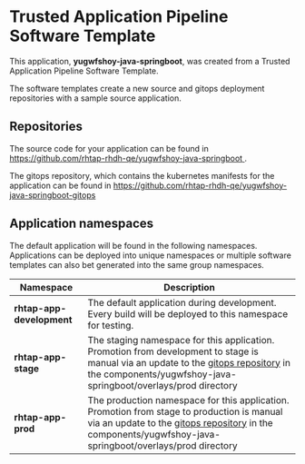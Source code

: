 # Trusted Application Pipeline Software Template

This application, **yugwfshoy-java-springboot**, was created from a Trusted Application Pipeline Software Template.

The software templates create a new source and gitops deployment repositories with a sample source application. 

## Repositories

The source code for your application can be found in [https://github.com/rhtap-rhdh-qe/yugwfshoy-java-springboot ](https://github.com/rhtap-rhdh-qe/yugwfshoy-java-springboot ).
 
The gitops repository, which contains the kubernetes manifests for the application can be found in 
[https://github.com/rhtap-rhdh-qe/yugwfshoy-java-springboot-gitops ](https://github.com/rhtap-rhdh-qe/yugwfshoy-java-springboot-gitops ) 

## Application namespaces 

The default application will be found in the following namespaces. Applications can be deployed into unique namespaces or multiple software templates can also bet generated into the same group namespaces.  

|  Namespace   |  Description   |  
| -------- | -------- |   
| **rhtap-app-development** | The default application during development. Every build will be deployed to this namespace for testing. | 
| **rhtap-app-stage** | The staging namespace for this application. Promotion from development to stage is manual via an update to the [gitops repository](https://github.com/rhtap-rhdh-qe/yugwfshoy-java-springboot-gitops ) in the components/yugwfshoy-java-springboot/overlays/prod directory |  
| **rhtap-app-prod** | The production namespace for this application. Promotion from stage to production is manual via an update to the [gitops repository](https://github.com/rhtap-rhdh-qe/yugwfshoy-java-springboot-gitops ) in the components/yugwfshoy-java-springboot/overlays/prod directory | 